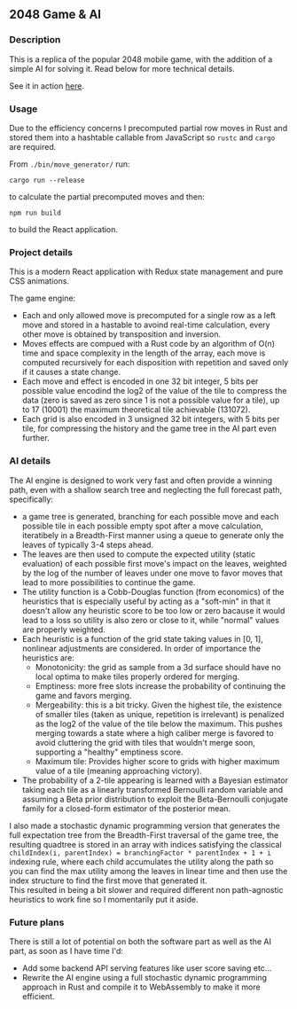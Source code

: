 ## 2048 Game & AI

### Description

This is a replica of the popular 2048 mobile game, with the addition of a simple AI for solving it. Read below for more technical details.

See it in action [here](http://DanWhite90.github.io/solver2048).

### Usage

Due to the efficiency concerns I precomputed partial row moves in Rust and stored them into a hashtable callable from JavaScript so `rustc` and `cargo` are required.

From `./bin/move_generator/` run:

`cargo run --release`

to calculate the partial precomputed moves and then:

`npm run build`

to build the React application.

### Project details

This is a modern React application with Redux state management and pure CSS animations.

The game engine:
- Each and only allowed move is precomputed for a single row as a left move and stored in a hastable to avoind real-time calculation, every other move is obtained by transposition and inversion.
- Moves effects are compued with a Rust code by an algorithm of O(n) time and space complexity in the length of the array, each move is computed recursively for each disposition with repetition and saved only if it causes a state change.
- Each move and effect is encoded in one 32 bit integer, 5 bits per possible value encodind the log2 of the value of the tile to compress the data (zero is saved as zero since 1 is not a possible value for a tile), up to 17 (10001) the maximum theoretical tile achievable (131072).
- Each grid is also encoded in 3 unsigned 32 bit integers, with 5 bits per tile, for compressing the history and the game tree in the AI part even further.

### AI details

The AI engine is designed to work very fast and often provide a winning path, even with a shallow search tree and neglecting the full forecast path, specifically:
- a game tree is generated, branching for each possible move and each possible tile in each possible empty spot after a move calculation, iteratibely in a Breadth-First manner using a queue to generate only the leaves of typically 3-4 steps ahead.
- The leaves are then used to compute the expected utility (static evaluation) of each possible first move's impact on the leaves, weighted by the log of the number of leaves under one move to favor moves that lead to more possibilities to continue the game.
- The utility function is a Cobb-Douglas function (from economics) of the heuristics that is especially useful by acting as a "soft-min" in that it doesn't allow any heuristic score to be too low or zero bacause it would lead to a loss so utility is also zero or close to it, while "normal" values are properly weighted.
- Each heuristic is a function of the grid state taking values in [0, 1], nonlinear adjustments are considered. In order of importance the heuristics are:
  - Monotonicity: the grid as sample from a 3d surface should have no local optima to make tiles properly ordered for merging.
  - Emptiness: more free slots increase the probability of continuing the game and favors merging.
  - Mergeability: this is a bit tricky. Given the highest tile, the existence of smaller tiles (taken as unique, repetition is irrelevant) is penalized as the log2 of the value of the tile below the maximum. This pushes merging towards a state where a high caliber merge is favored to avoid cluttering the grid with tiles that wouldn't merge soon, supporting a "healthy" emptiness score.
  - Maximum tile: Provides higher score to grids with higher maximum value of a tile (meaning approaching victory).
- The probability of a 2-tile appearing is learned with a Bayesian estimator taking each tile as a linearly transformed Bernoulli random variable and assuming a Beta prior distribution to exploit the Beta-Bernoulli conjugate family for a closed-form estimator of the posterior mean.

I also made a stochastic dynamic programming version that generates the full expectation tree from the Breadth-First traversal of the game tree, the resulting quadtree is stored in an array with indices satisfying the classical `childIndex(i, parentIndex) = branchingFactor * parentIndex + 1 + i` indexing rule, where each child accumulates the utility along the path so you can find the max utility among the leaves in linear time and then use the index structure to find the first move that generated it.<br />
This resulted in being a bit slower and required different non path-agnostic heuristics to work fine so I momentarily put it aside.

### Future plans

There is still a lot of potential on both the software part as well as the AI part, as soon as I have time I'd:
- Add some backend API serving features like user score saving etc...
- Rewrite the AI engine using a full stochastic dynamic programming approach in Rust and compile it to WebAssembly to make it more efficient.

